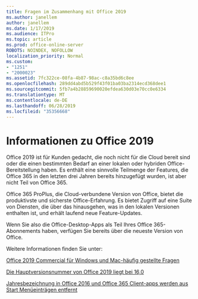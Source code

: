 ```yaml
---
title: Fragen im Zusammenhang mit Office 2019
ms.author: janellem
author: janellem
ms.date: 1/17/2019
ms.audience: ITPro
ms.topic: article
ms.prod: office-online-server
ROBOTS: NOINDEX, NOFOLLOW
localization_priority: Normal
ms.custom:
- "1251"
- "2000023"
ms.assetid: 7fc322ce-08fa-4b87-98ac-c8a35bd6c8ee
ms.openlocfilehash: 289dd4abd5b529f43f01ba03ba2314ecd368dee1
ms.sourcegitcommit: 5fb7a4b28859690020efdea630d03e70cc0e6334
ms.translationtype: MT
ms.contentlocale: de-DE
ms.lasthandoff: 06/28/2019
ms.locfileid: "35356668"
---
```

# <a name="about-office-2019"></a>Informationen zu Office 2019

Office 2019 ist für Kunden gedacht, die noch nicht für die Cloud bereit sind oder die einen bestimmten Bedarf an einer lokalen oder hybriden Office-Bereitstellung haben. Es enthält eine sinnvolle Teilmenge der Features, die Office 365 in den letzten drei Jahren bereits hinzugefügt wurden, ist aber nicht Teil von Office 365.
  
Office 365 ProPlus, die Cloud-verbundene Version von Office, bietet die produktivste und sicherste Office-Erfahrung. Es bietet Zugriff auf eine Suite von Diensten, die über das hinausgehen, was in den lokalen Versionen enthalten ist, und erhält laufend neue Feature-Updates.
  
Wenn Sie also die Office-Desktop-Apps als Teil Ihres Office 365-Abonnements haben, verfügen Sie bereits über die neueste Version von Office.
  
Weitere Informationen finden Sie unter:
  
[Office 2019 Commercial für Windows und Mac-häufig gestellte Fragen](https://support.microsoft.com/help/4133312)
  
[Die Hauptversionsnummer von Office 2019 liegt bei 16,0](https://docs.microsoft.com/deployoffice/office2019/overview)
  
[Jahresbezeichnung in Office 2016 und Office 365 Client-apps werden aus Start Menüeinträgen entfernt](https://support.office.com/article/8fe5e052-76d2-49de-af30-2e84ed3da907?wt.mc_id=Alchemy_ClientDIA)
  